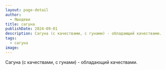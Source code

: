 ```yaml
---
layout: page-detail
author:
  - Яшодеви
title: сагуна
publishDate: 2024-09-01
description: Сагуна (с качествами, с гунами) - обладающий качествами.
tags:
  - сагуна
image:
---
```

Сагуна (с качествами, с гунами) - обладающий качествами.

